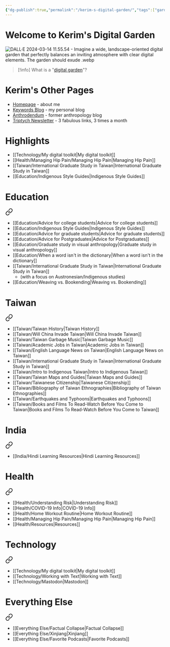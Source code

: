 ```yaml
---
{"dg-publish":true,"permalink":"/kerim-s-digital-garden/","tags":["gardenEntry"],"updated":"2024-03-15T11:21:24.511+08:00"}
---
```


# Welcome to Kerim's Digital Garden

![DALL·E 2024-03-14 11.55.54 - Imagine a wide, landscape-oriented digital garden that perfectly balances an inviting atmosphere with clear digital elements. The garden should exude .webp](/img/user/_media/DALL%C2%B7E%202024-03-14%2011.55.54%20-%20Imagine%20a%20wide,%20landscape-oriented%20digital%20garden%20that%20perfectly%20balances%20an%20inviting%20atmosphere%20with%20clear%20digital%20elements.%20The%20garden%20should%20exude%20.webp)

>[!info]
>What is a "[digital garden](https://maggieappleton.com/garden-history)"?

# Kerim's Other Pages
- [Homepage](https://kerim.oxus.net/) - about me
- [Keywords Blog](https://keywords.oxus.net) - my personal blog
- [Anthrodendum](https://anthrodendum.org/) - former anthropology blog
- [Triptych Newsletter](https://triptych.oxus.net) - 3 fabulous links, 3 times a month

# Highlights 
- [[Technology/My digital toolkit\|My digital toolkit]]
- [[Health/Managing Hip Pain/Managing Hip Pain\|Managing Hip Pain]]
- [[Taiwan/International Graduate Study in Taiwan\|International Graduate Study in Taiwan]] 
- [[Education/Indigenous Style Guides\|Indigenous Style Guides]]

# Education

<div class="transclusion internal-embed is-loaded"><a class="markdown-embed-link" href="/education/education/" aria-label="Open link"><svg xmlns="http://www.w3.org/2000/svg" width="24" height="24" viewBox="0 0 24 24" fill="none" stroke="currentColor" stroke-width="2" stroke-linecap="round" stroke-linejoin="round" class="svg-icon lucide-link"><path d="M10 13a5 5 0 0 0 7.54.54l3-3a5 5 0 0 0-7.07-7.07l-1.72 1.71"></path><path d="M14 11a5 5 0 0 0-7.54-.54l-3 3a5 5 0 0 0 7.07 7.07l1.71-1.71"></path></svg></a><div class="markdown-embed">





- [[Education/Advice for college students\|Advice for college students]]
- [[Education/Indigenous Style Guides\|Indigenous Style Guides]]
- [[Education/Advice for graduate students\|Advice for graduate students]]
- [[Education/Advice for Postgraduates\|Advice for Postgraduates]]
- [[Education/Graduate study in visual anthropology\|Graduate study in visual anthropology]]
- [[Education/When a word isn't in the dictionary\|When a word isn't in the dictionary]]
- [[Taiwan/International Graduate Study in Taiwan\|International Graduate Study in Taiwan]] 
	- (with a focus on Austronesian/Indigenous studies)
- [[Education/Weaving vs. Bookending\|Weaving vs. Bookending]]

</div></div>


# Taiwan

<div class="transclusion internal-embed is-loaded"><a class="markdown-embed-link" href="/taiwan/taiwan/" aria-label="Open link"><svg xmlns="http://www.w3.org/2000/svg" width="24" height="24" viewBox="0 0 24 24" fill="none" stroke="currentColor" stroke-width="2" stroke-linecap="round" stroke-linejoin="round" class="svg-icon lucide-link"><path d="M10 13a5 5 0 0 0 7.54.54l3-3a5 5 0 0 0-7.07-7.07l-1.72 1.71"></path><path d="M14 11a5 5 0 0 0-7.54-.54l-3 3a5 5 0 0 0 7.07 7.07l1.71-1.71"></path></svg></a><div class="markdown-embed">





- [[Taiwan/Taiwan History\|Taiwan History]]
- [[Taiwan/Will China Invade Taiwan\|Will China Invade Taiwan]]
- [[Taiwan/Taiwan Garbage Music\|Taiwan Garbage Music]]
- [[Taiwan/Academic Jobs in Taiwan\|Academic Jobs in Taiwan]]
- [[Taiwan/English Language News on Taiwan\|English Language News on Taiwan]]
- [[Taiwan/International Graduate Study in Taiwan\|International Graduate Study in Taiwan]]
- [[Taiwan/Intro to Indigenous Taiwan\|Intro to Indigenous Taiwan]]
- [[Taiwan/Taiwan Maps and Guides\|Taiwan Maps and Guides]]
- [[Taiwan/Taiwanese Citizenship\|Taiwanese Citizenship]]
- [[Taiwan/Bibliography of Taiwan Ethnographies\|Bibliography of Taiwan Ethnographies]]
- [[Taiwan/Earthquakes and Typhoons\|Earthquakes and Typhoons]]
- [[Taiwan/Books and Films To Read-Watch Before You Come to Taiwan\|Books and Films To Read-Watch Before You Come to Taiwan]]

</div></div>


# India

<div class="transclusion internal-embed is-loaded"><a class="markdown-embed-link" href="/india/india/" aria-label="Open link"><svg xmlns="http://www.w3.org/2000/svg" width="24" height="24" viewBox="0 0 24 24" fill="none" stroke="currentColor" stroke-width="2" stroke-linecap="round" stroke-linejoin="round" class="svg-icon lucide-link"><path d="M10 13a5 5 0 0 0 7.54.54l3-3a5 5 0 0 0-7.07-7.07l-1.72 1.71"></path><path d="M14 11a5 5 0 0 0-7.54-.54l-3 3a5 5 0 0 0 7.07 7.07l1.71-1.71"></path></svg></a><div class="markdown-embed">





- [[India/Hindi Learning Resources\|Hindi Learning Resources]]

</div></div>


# Health

<div class="transclusion internal-embed is-loaded"><a class="markdown-embed-link" href="/health/health/" aria-label="Open link"><svg xmlns="http://www.w3.org/2000/svg" width="24" height="24" viewBox="0 0 24 24" fill="none" stroke="currentColor" stroke-width="2" stroke-linecap="round" stroke-linejoin="round" class="svg-icon lucide-link"><path d="M10 13a5 5 0 0 0 7.54.54l3-3a5 5 0 0 0-7.07-7.07l-1.72 1.71"></path><path d="M14 11a5 5 0 0 0-7.54-.54l-3 3a5 5 0 0 0 7.07 7.07l1.71-1.71"></path></svg></a><div class="markdown-embed">





- [[Health/Understanding Risk\|Understanding Risk]]
- [[Health/COVID-19 Info\|COVID-19 Info]]
- [[Health/Home Workout Routine\|Home Workout Routine]]
- [[Health/Managing Hip Pain/Managing Hip Pain\|Managing Hip Pain]]
- [[Health/Resources\|Resources]]

</div></div>


# Technology

<div class="transclusion internal-embed is-loaded"><a class="markdown-embed-link" href="/technology/technology/" aria-label="Open link"><svg xmlns="http://www.w3.org/2000/svg" width="24" height="24" viewBox="0 0 24 24" fill="none" stroke="currentColor" stroke-width="2" stroke-linecap="round" stroke-linejoin="round" class="svg-icon lucide-link"><path d="M10 13a5 5 0 0 0 7.54.54l3-3a5 5 0 0 0-7.07-7.07l-1.72 1.71"></path><path d="M14 11a5 5 0 0 0-7.54-.54l-3 3a5 5 0 0 0 7.07 7.07l1.71-1.71"></path></svg></a><div class="markdown-embed">





- [[Technology/My digital toolkit\|My digital toolkit]]
- [[Technology/Working with Text\|Working with Text]]
- [[Technology/Mastodon\|Mastodon]]

</div></div>


# Everything Else

<div class="transclusion internal-embed is-loaded"><a class="markdown-embed-link" href="/everything-else/everything-else/" aria-label="Open link"><svg xmlns="http://www.w3.org/2000/svg" width="24" height="24" viewBox="0 0 24 24" fill="none" stroke="currentColor" stroke-width="2" stroke-linecap="round" stroke-linejoin="round" class="svg-icon lucide-link"><path d="M10 13a5 5 0 0 0 7.54.54l3-3a5 5 0 0 0-7.07-7.07l-1.72 1.71"></path><path d="M14 11a5 5 0 0 0-7.54-.54l-3 3a5 5 0 0 0 7.07 7.07l1.71-1.71"></path></svg></a><div class="markdown-embed">





- [[Everything Else/Factual Collapse\|Factual Collapse]]
- [[Everything Else/Xinjiang\|Xinjiang]]
- [[Everything Else/Favorite Podcasts\|Favorite Podcasts]]

</div></div>




